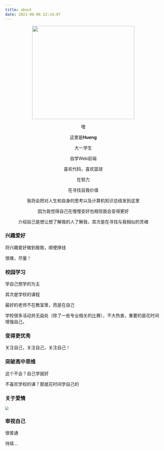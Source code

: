 ```yaml
---
title: about
date: 2021-06-06 22:14:07
---
```


<p align='center'><img src='https://cdn.jsdelivr.net/gh/jamond-x/public-resources/img/我.jpg' width='330px' height='300px'></p>

<p align='center'> 嘿</p>

<p align='center'>这里是<strong>Hueng</strong></p>

<p align='center'>大一学生 </p>

<p align='center'>自学Web前端 </p>

<p align='center'>喜欢代码，喜欢篮球</p>

<p align='center'> 在努力</p>

<p align='center'>在寻找自我价值 </p>

<p align='center'> 我将会把对人生和自身的思考以及计算机知识总结发到这里<br>
<p align='center'>因为我觉得自己在慢慢变好也相信我会变得更好    

<p align='center'>介绍自己是想让想了解我的人了解我，其次是在寻找与我相似的灵魂



### 兴趣爱好

将兴趣爱好做到极致，顺便挣钱

很难，尽量！

### 校园学习

学自己想学的为主

其次是学校的课程

最好的老师不在教室里，而是在自己

学校很多活动并无益处（除了一些专业相关的比赛），不大热衷，重要的是花时间增强自己。

### 变得更优秀

关注自己，关注自己，关注自己！

### 突破高中思维

这个不会？自己学就好

不喜欢学校的课？那就花时间学自己的

### 关于爱情

<img src="D:\用户\网站\blog-posts\img\1623155609667_CMS-20210609-樊登合作-亲密关系1.jpg" style="zoom: 67%;" />

### 审视自己

很普通





待续...
